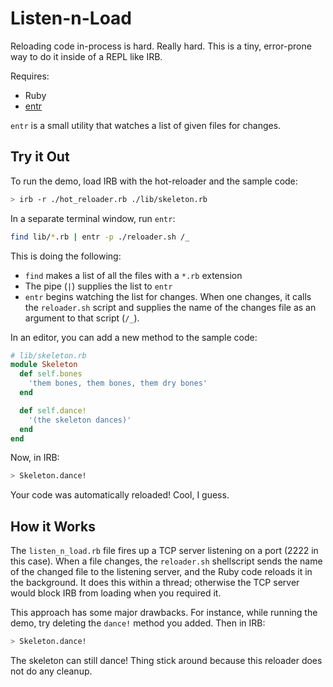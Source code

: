 # Listen-n-Load

Reloading code in-process is hard. Really hard. This is a tiny, error-prone way to do it inside of a REPL like IRB.

Requires:

- Ruby
- [entr](http://www.entrproject.org/)

`entr` is a small utility that watches a list of given files for changes.

## Try it Out

To run the demo, load IRB with the hot-reloader and the sample code:

```sh
> irb -r ./hot_reloader.rb ./lib/skeleton.rb
```

In a separate terminal window, run `entr`:

```sh
find lib/*.rb | entr -p ./reloader.sh /_
```

This is doing the following:

- `find` makes a list of all the files with a `*.rb` extension
- The pipe (`|`) supplies the list to `entr`
- `entr` begins watching the list for changes. When one changes, it calls the `reloader.sh` script and supplies the name of the changes file as an argument to that script (`/_`).

In an editor, you can add a new method to the sample code:

```rb
# lib/skeleton.rb
module Skeleton
  def self.bones
    'them bones, them bones, them dry bones'
  end

  def self.dance!
    '(the skeleton dances)'
  end
end
```

Now, in IRB:

```sh
> Skeleton.dance!
```

Your code was automatically reloaded! Cool, I guess.

## How it Works

The `listen_n_load.rb` file fires up a TCP server listening on a port (2222 in this case). When a file changes, the `reloader.sh` shellscript sends the name of the changed file to the listening server, and the Ruby code reloads it in the background. It does this within a thread; otherwise the TCP server would block IRB from loading when you required it.

This approach has some major drawbacks. For instance, while running the demo, try deleting the `dance!` method you added. Then in IRB:

```sh
> Skeleton.dance!
```

The skeleton can still dance! Thing stick around because this reloader does not do any cleanup.
